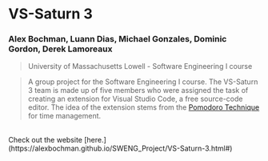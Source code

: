 # VS-Saturn 3
### Alex Bochman, Luann Dias, Michael Gonzales, Dominic Gordon, Derek Lamoreaux


> University of Massachusetts Lowell - Software Engineering I course

> A group project for the Software Engineering I course. The VS-Saturn 3 team is made up of five members who were assigned the task of creating an extension for Visual Studio Code, a free source-code editor. The idea of the extension stems from the [Pomodoro Technique](https://www.youtube.com/watch?v=VFW3Ld7JO0w&ab_channel=CirilloCompany) for time management.
<br>
Check out the website [here.](https://alexbochman.github.io/SWENG_Project/VS-Saturn-3.html#)